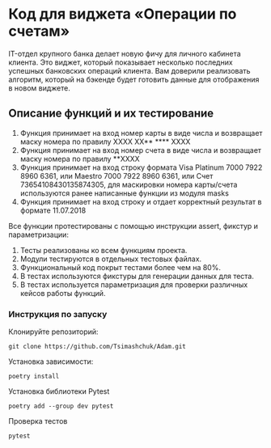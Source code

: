 # Код для виджета «Операции по счетам»

<aside>

IT-отдел крупного банка делает новую фичу для личного кабинета клиента. Это виджет, который показывает несколько последних успешных банковских операций клиента. Вам доверили реализовать алгоритм, который на бэкенде будет готовить данные для отображения в новом виджете.

</aside>

## Описание функций и их тестирование
1. Функция принимает на вход номер карты в виде числа и возвращает маску номера по правилу XXXX XX** **** XXXX
2. Функция принимает на вход номер счета в виде числа и возвращает маску номера по правилу **XXXX
3. Функция принимает на вход строку формата Visa Platinum 7000 7922 8960 6361, или Maestro 7000 7922 8960 6361, или Счет 73654108430135874305, для маскировки номера карты/счета используются ранее написанные функции из модуля masks
4. Функция принимает на вход строку и отдает корректный результат в формате 11.07.2018⠀

Все функции протестированы с помощью инструкции assert, фикстур и параметризации:
1. Тесты реализованы ко всем функциям проекта.
2. Модули тестируются в отдельных тестовых файлах.
3. Функциональный код покрыт тестами более чем на 80%.
4. В тестах используются фикстуры для генерации данных для теста.
5. В тестах используется параметризация для проверки различных кейсов работы функций.
### Инструкция по запуску

Клонируйте репозиторий:
```
git clone https://github.com/Tsimashchuk/Adam.git
```
Установка зависимости:
```
poetry install
```
Установка библиотеки Pytest
```
poetry add --group dev pytest
```
Проверка тестов
```
pytest
```




